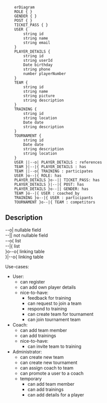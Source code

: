 ```mermaid
    erDiagram
    ROLE { }
    GENDER { }
    POST { }
    TICKET_PASS { }
    USER {
        string id
        string name
        string email
    }
    PLAYER_DETAILS {
        string id
        string userId
        Date birthday
        string phone
        number playerNumber
    } 
    TEAM {
        string id
        string name
        string picture
        string description
    }
    TRAINING {
        string id
        string location
        Date date
        string description
    }
    TOURNAMENT {
        string id
        Date date
        string description 
        string location
    }
    USER ||--o| PLAYER_DETAILS : references
    TEAM }|--|{ PLAYER_DETAILS : has
    TEAM ||--o{ TRAINING : participates
    USER }o--|{ ROLE: has
    PLAYER_DETAILS }o--|| TICKET_PASS: has
    PLAYER_DETAILS }|--|{ POST: has
    PLAYER_DETAILS }o--|| GENDER: has
    TEAM }o--|{ USER : coached_by
    TRAINING }o--|{ USER : participants
    TOURNAMENT }o--|{ TEAM : competitors
```

## Description
--o| nullable field \
--|| not nullable field \
--o{ list \
--|{ list \
}o--o{ linking table \
}|--o{ linking table

Use-cases:
- User:
    - can register 
    - can add own player details
    - nice-to-have: 
        - feedback for training
        - can request to join a team
        - respond to training
        - can create team for tournament
        - can join tournament team 
- Coach:
    - can add team member
    - can add trainings
    - nice-to-have: 
        - can invite team to training
- Administrator:
    - can create new team
    - can create new tournament
    - can assign coach to team
    - can promote a user to a coach
    - temporary
        - can add team member
        - can add trainings
        - can add details for a player


